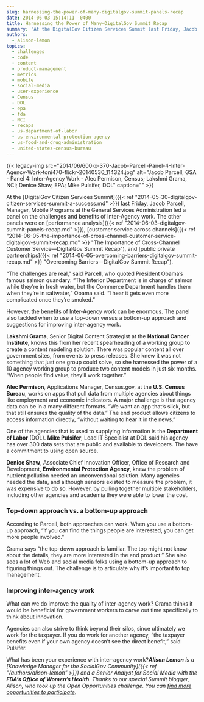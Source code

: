 ```yaml
---
slug: harnessing-the-power-of-many-digitalgov-summit-panels-recap
date: 2014-06-03 15:14:11 -0400
title: Harnessing the Power of Many—DigitalGov Summit Recap
summary: 'At the DigitalGov Citizen Services Summit last Friday, Jacob Parcell, Manager, Mobile Programs at the General Services Administration led a panel on the challenges and benefits of Inter-Agency work. The other panels were on performance analysis, customer service across channels, and public private partnerships. &ldquo;The challenges are real,&rdquo; said Parcell, who quoted President Obama&#8217;s famous salmon'
authors:
  - alison-lemon
topics:
  - challenges
  - code
  - content
  - product-management
  - metrics
  - mobile
  - social-media
  - user-experience
  - Census
  - DOL
  - epa
  - fda
  - NCI
  - recaps
  - us-department-of-labor
  - us-environmental-protection-agency
  - us-food-and-drug-administration
  - united-states-census-bureau
---
```


{{< legacy-img src="2014/06/600-x-370-Jacob-Parcell-Panel-4-Inter-Agency-Work-toni470-flickr-20140530_114324.jpg" alt="Jacob Parcell, GSA - Panel 4: Inter-Agency Work - Alec Permison, Census; Lakshmi Grama, NCI; Denice Shaw, EPA; Mike Pulsifer, DOL" caption="" >}} 

At the [DigitalGov Citizen Services Summit]({{< ref "2014-05-30-digitalgov-citizen-services-summit-a-success.md" >}}) last Friday, Jacob Parcell, Manager, Mobile Programs at the General Services Administration led a panel on the challenges and benefits of Inter-Agency work. The other panels were on [performance analysis]({{< ref "2014-06-03-digitalgov-summit-panels-recap.md" >}}), [customer service across channels]({{< ref "2014-06-05-the-importance-of-cross-channel-customer-service-digitalgov-summit-recap.md" >}} "The Importance of Cross-Channel Customer Service—DigitalGov Summit Recap"), and [public private partnerships]({{< ref "2014-06-05-overcoming-barriers-digitalgov-summit-recap.md" >}} "Overcoming Barriers—DigitalGov Summit Recap").

“The challenges are real,” said Parcell, who quoted President Obama&#8217;s famous salmon quandary: “The Interior Department is in charge of salmon while they&#8217;re in fresh water, but the Commerce Department handles them when they&#8217;re in saltwater,” Obama said. “I hear it gets even more complicated once they&#8217;re smoked.”

However, the benefits of Inter-Agency work can be enormous. The panel also tackled when to use a top-down versus a bottom-up approach and suggestions for improving inter-agency work.

**Lakshmi Grama**, Senior Digital Content Strategist at the **National Cancer Institute**, knows this from her recent spearheading of a working group to create a content modeling solution. There was popular content all over government sites, from events to press releases. She knew it was not something that just one group could solve, so she harnessed the power of a 10 agency working group to produce two content models in just six months. “When people find value, they&#8217;ll work together.”

**Alec Permison**, Applications Manager, Census.gov, at the **U.S. Census Bureau**, works on apps that pull data from multiple agencies about things like employment and economic indicators. A major challenge is that agency data can be in a many different formats. “We want an app that&#8217;s slick, but that still ensures the quality of the data.” The end product allows citizens to access information directly, “without waiting to hear it in the news.”

One of the agencies that is used to supplying information is the **Department of Labor** (DOL). **Mike Pulsifer**, Lead IT Specialist at DOL said his agency has over 300 data sets that are public and available to developers. The have a commitment to using open source.

**Denice Shaw**, Associate Chief Innovation Officer, Office of Research and Development, **Environmental Protection Agency**, knew the problem of nutrient pollution needed an unconventional solution. Many agencies needed the data, and although sensors existed to measure the problem, it was expensive to do so. However, by pulling together multiple stakeholders, including other agencies and academia they were able to lower the cost.

### Top-down approach vs. a bottom-up approach

According to Parcell, both approaches can work. When you use a bottom-up approach, “if you can find the things people are interested, you can get more people involved.”

Grama says “the top-down approach is familiar. The top might not know about the details, they are more interested in the end product.” She also sees a lot of Web and social media folks using a bottom-up approach to figuring things out. The challenge is to articulate why it&#8217;s important to top management.

### Improving inter-agency work

What can we do improve the quality of inter-agency work? Grama thinks it would be beneficial for government workers to carve out time specifically to think about innovation.

Agencies can also strive to think beyond their silos, since ultimately we work for the taxpayer. If you do work for another agency, “the taxpayer benefits even if your own agency doesn&#8217;t see the direct benefit,” said Pulsifer.

What has been your experience with inter-agency work?_**Alison Lemon** is a [Knowledge Manager for the SocialGov Community]({{< ref "/authors/alison-lemon" >}}) and a Senior Analyst for Social Media with the **FDA’s Office of Women’s Health**._
_Thanks to our special Summit blogger, Alison, who took up the Open Opportunities challenge. You can [find more opportunities to participate](http://gsablogs.gsa.gov/dsic/category/open-opportunities/)._
